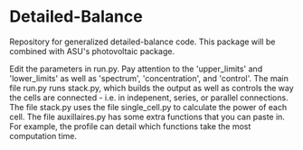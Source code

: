# Detailed-Balance
Repository for generalized detailed-balance code. This package will be combined with ASU's photovoltaic package.

Edit the parameters in run.py. Pay attention to the 'upper_limits' and 'lower_limits' as well as 'spectrum', 'concentration', and 'control'.
The main file run.py runs stack.py, which builds the output as well as controls the way the cells are connected - i.e. in indepenent, series, or parallel connections.
The file stack.py uses the file single_cell.py to calculate the power of each cell.
The file auxillaires.py has some extra functions that you can paste in. For example, the profile can detail which functions take the most computation time.
